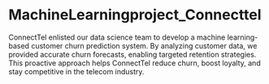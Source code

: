 # MachineLearningproject_Connecttel
ConnectTel enlisted our data science team to develop a machine learning-based customer churn prediction system. By analyzing customer data, we provided accurate churn forecasts, enabling targeted retention strategies. This proactive approach helps ConnectTel reduce churn, boost loyalty, and stay competitive in the telecom industry.
